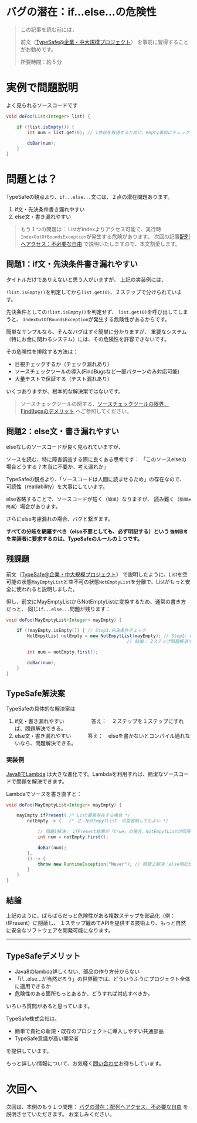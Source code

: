 # バグの潜在：if...else...の危険性

> この記事を読む前には、
>
> 前文（[TypeSafe@企業・中大規模プロジェクト](?typesafe_in_java_enterprise/TypeSafeCollection)）
> を事前に習得することがお勧めです。
>
> 所要時間：約５分

# 実例で問題説明

よく見られるソースコードです

```java
void doFoo(List<Integer> list) {

    if (!list.isEmpty()) {
        int num = list.get(0); // 1件目を取得するために、empty事前にチェックする必要。

        doBar(num);
    }
}
```


# 問題とは？

TypeSafeの観点より、`if...else...`文には、２点の潜在問題あります。

1. if文・先決条件書き漏れやすい
2. else文・書き漏れやすい

> もう１つの問題は：
> Listがindexよりアクセス可能で、実行時`IndexOutOfBoundsException`が発生する危険があります。
> 次回の記事[配列へアクセス：不必要な自由](?typesafe_in_java/TypeSafeIndexOutOfBound_not_open)
> で説明いたしますので、本文割愛します。


## 問題1：if文・先決条件書き漏れやすい

タイトルだけでありえないと思う人がいますが、
上記の実装例には、

`!list.isEmpty()`を判定してから`list.get(0)`、２ステップで分けられています。

先決条件としての`!list.isEmpty()`を判定せず、
`list.get(0)`を呼び出してしまうと、
`IndexOutOfBoundsException`が発生する危険性があるからです。

簡単なサンプルなら、そんなバグはすぐ簡単に分かりますが、
重要なシステム（特にお金に関わるシステム）には、その危険性を許容できないです。

その危険性を排除する方法は：

- 目視チェックするか（チェック漏れあり）
- ソースチェックツールの導入(FindBugsなど一部パターンのみ対応可能)
- 大量テストで保証する（テスト漏れあり）

いくつありますが、根本的な解決案ではないです。

> ソースチェックツールの関する、[ソースチェックツールの限界、FindBugsのデメリット](?typesafe_in_java/CodeAnalysisTools_not_open)
> へご参照してください。

## 問題2：else文・書き漏れやすい

elseなしのソースコードが良く見られていますが、

ソースを読む、特に障害調査する際に良くある思考です：
「このソースelseの場合どうする？本当に不要か、考え漏れか」

TypeSafeの観点より、「ソースコードは人間に読ませるため」の存在なので、
可読性（readability）を大事にしています。

else省略することで、ソースコードが短く（`簡単`）なりますが、
読み難く（`簡単≠簡潔`）場合があります。

さらにelse考慮漏れの場合、バグと繋ぎます。

**すべての分岐を網羅すべき（else不要としても、必ず明記する）という
`強制思考`を実装者に要求するのは、TypeSafeのルールの１つです。**

## 残課題

前文（[TypeSafe@企業・中大規模プロジェクト](?typesafe_in_java_enterprise/TypeSafeCollection)）
で説明したように、Listを空可能の状態`MayEmptyList`と空不可の状態`NotEmptyList`を分離で、Listがもっと安全に使われると説明しました。

但し、前文にMayEmptyListからNotEmptyListに変換するため、通常の書き方だっと、
同じ`if...else...`問題が残ります：

```java
void doFoo(MayEmptyList<Integer> mayEmpty) {

    if (!mayEmpty.isEmpty()) { // Step1:先決条件チェック
        NotEmpytList notEmpty = new NotEmpytList(mayEmpty); // Step2: mayEmptyは空ならException
                                              // 結論： 2ステップ問題解消できず課題

        int num = notEmpty.first();

        doBar(num);
    }
}
```

## TypeSafe解決案

TypeSafeの具体的な解決案は

1. if文・書き漏れやすい　　
　　　答え：　２ステップを１ステップにすれば、問題解決できる。
2. else文・書き漏れやすい
　　　答え：　elseを書かないとコンパイル通れないなら、問題解決できる。

### 実装例

[Java8でLambda](http://www.oracle.com/technetwork/jp/articles/java/architect-lambdas-part1-2080972-ja.html)
は大きな進化です。Lambdaを利用すれば、簡潔なソースコードで問題を解決できます。

Lambdaでソースを書き直すと：

```java
void doFoo(MayEmptyList<Integer> mayEmpty) {

    mayEmpty.ifPresent( /* List要素存在する場合 */
        notEmpty -> {   /* 注：NotEmpytList　の型省略してもよい */

            // 問題1解決： ifPresent結果が「true」の場合、NotEmpytListが同時に提供するので、２ステップ問題解消！
            int num = notEmpty.first();

            doBar(num);
        },
        () -> {
            throw new RuntimeException("Never"); // 問題２解決：else明記が必須！
        }
    }
}
```

## 結論

上記のように、ばらばらだっと危険性がある複数ステップを部品化（例：ifPresent）に隠蔽し、
１ステップ纏めてAPIを提供する技術より、もっと自然に安全なソフトウェアを開発可能になります。

---

## TypeSafeデメリット

- Java8のlambda詳しくない、部品の作り方分からない
- 「if...else...が当然だろう」の世界観では、どういうふうにプロジェクト全体に適用できるか
- 危険性のある箇所もっとあるか、どうすれば対応すべきか。

いろいろ質問があると思っています。

TypeSafe株式会社は、

- 簡単で貴社の新規・既存のプロジェクトに導入しやすい共通部品
- TypeSafe意識が高い開発者

を提供しています。

もっと詳しい情報について、お気軽く[問い合わせ](inquire.html)お待ちしています。

# 次回へ

次回は、本例のもう１つ問題：
[バグの潜在：配列へアクセス、不必要な自由](?typesafe_in_java/TypeSafeIndexOutOfBound_not_open)
を説明させていただきます。
お楽しみください。

